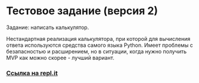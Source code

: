 # Тестовое задание (версия 2)

Задание: написать калькулятор.

Нестандартная реализация калькулятора, при которой для вычисления ответа используются средства самого языка Python. Имеет проблемы с безапасностью и расширением, но в ситуации, когда нужно получить MVP как можно скорее - лучший вариант.

### [Ссылка на repl.it](https://replit.com/@DaryaIsachenko/Test2)
